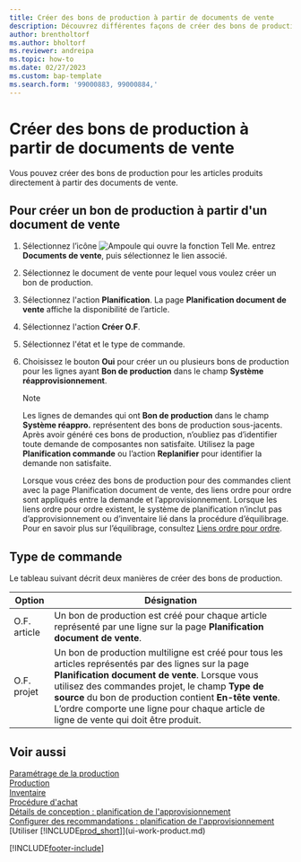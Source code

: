 ```yaml
---
title: Créer des bons de production à partir de documents de vente
description: Découvrez différentes façons de créer des bons de production pour les articles produits directement à partir des documents de vente.
author: brentholtorf
ms.author: bholtorf
ms.reviewer: andreipa
ms.topic: how-to
ms.date: 02/27/2023
ms.custom: bap-template
ms.search.form: '99000883, 99000884,'
---
```

# <a name="create-production-orders-from-sales-orders" />Créer des bons de production à partir de documents de vente

Vous pouvez créer des bons de production pour les articles produits directement à partir des documents de vente.  

## <a name="to-create-a-production-order-from-a-sales-order" />Pour créer un bon de production à partir d'un document de vente

1. Sélectionnez l’icône ![Ampoule qui ouvre la fonction Tell Me.](media/ui-search/search_small.png "Dites-moi ce que vous voulez faire") entrez **Documents de vente**, puis sélectionnez le lien associé.  
2. Sélectionnez le document de vente pour lequel vous voulez créer un bon de production.  
3. Sélectionnez l'action **Planification**. La page **Planification document de vente** affiche la disponibilité de l’article.  
4. Sélectionnez l'action **Créer O.F**.  
5. Sélectionnez l'état et le type de commande.  
6. Choisissez le bouton **Oui** pour créer un ou plusieurs bons de production pour les lignes ayant **Bon de production** dans le champ **Système réapprovisionnement**.

    > [!NOTE]  
    > Les lignes de demandes qui ont **Bon de production** dans le champ **Système réappro.** représentent des bons de production sous-jacents. Après avoir généré ces bons de production, n’oubliez pas d’identifier toute demande de composantes non satisfaite. Utilisez la page **Planification commande** ou l’action **Replanifier** pour identifier la demande non satisfaite.
    >
    > Lorsque vous créez des bons de production pour des commandes client avec la page Planification document de vente, des liens ordre pour ordre sont appliqués entre la demande et l’approvisionnement. Lorsque les liens ordre pour ordre existent, le système de planification n’inclut pas d’approvisionnement ou d’inventaire lié dans la procédure d’équilibrage. Pour en savoir plus sur l’équilibrage, consultez [Liens ordre pour ordre](design-details-central-concepts-of-the-planning-system.md#order-to-order-links).

## <a name="order-type" />Type de commande

Le tableau suivant décrit deux manières de créer des bons de production.

|Option|Désignation|
|------|-----------|
|O.F. article|Un bon de production est créé pour chaque article représenté par une ligne sur la page **Planification document de vente**.|
|O.F. projet|Un bon de production multiligne est créé pour tous les articles représentés par des lignes sur la page **Planification document de vente**. Lorsque vous utilisez des commandes projet, le champ **Type de source** du bon de production contient **En-tête vente**. L’ordre comporte une ligne pour chaque article de ligne de vente qui doit être produit.|

## <a name="see-also" />Voir aussi

[Paramétrage de la production](production-configure-production-processes.md)  
[Production](production-manage-manufacturing.md)  
[Inventaire](inventory-manage-inventory.md)  
[Procédure d'achat](purchasing-manage-purchasing.md)  
[Détails de conception : planification de l'approvisionnement](design-details-supply-planning.md)  
[Configurer des recommandations : planification de l'approvisionnement](setup-best-practices-supply-planning.md)  
[Utiliser [!INCLUDE[prod_short](includes/prod_short.md)]](ui-work-product.md)


[!INCLUDE[footer-include](includes/footer-banner.md)]
